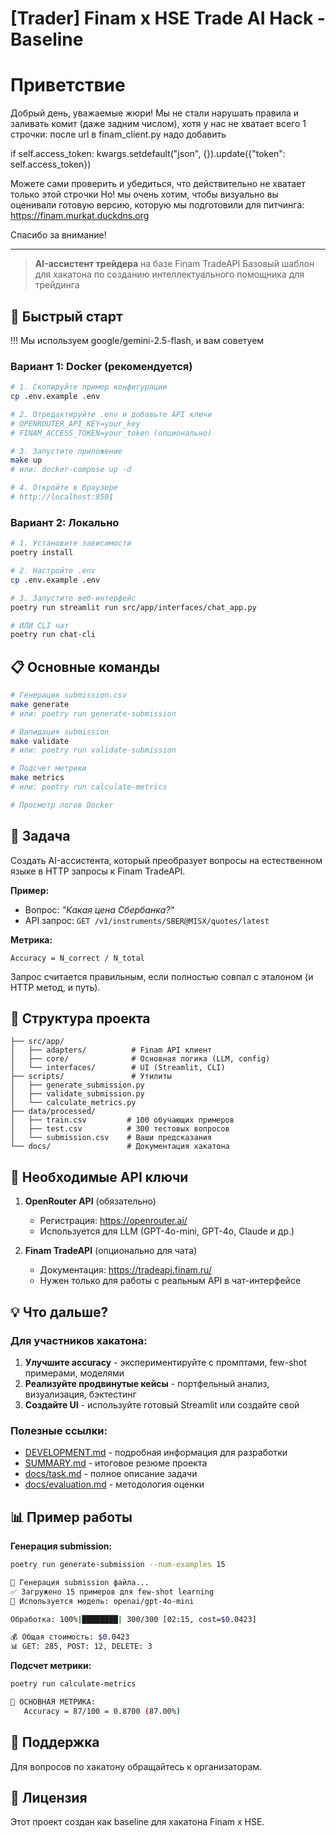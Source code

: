 # \[Trader\] Finam x HSE Trade AI Hack - Baseline
# Приветствие
Добрый день, уважаемые жюри!
Мы не стали нарушать правила и заливать комит (даже задним числом), хотя у нас не хватает всего 1 строчки: после url в finam_client.py надо добавить

if self.access_token:
    kwargs.setdefault("json", {}).update({"token": self.access_token})

Можете сами проверить и убедиться, что действительно не хватает только этой строчки
Но! мы очень хотим, чтобы визуально вы оценивали готовую версию, которую мы подготовили для питчинга:
https://finam.murkat.duckdns.org

Спасибо за внимание!

----
> **AI-ассистент трейдера** на базе Finam TradeAPI
> Базовый шаблон для хакатона по созданию интеллектуального помощника для трейдинга
## 🚀 Быстрый старт
!!! Мы используем google/gemini-2.5-flash, и вам советуем

### Вариант 1: Docker (рекомендуется)

```bash
# 1. Скопируйте пример конфигурации
cp .env.example .env

# 2. Отредактируйте .env и добавьте API ключи
# OPENROUTER_API_KEY=your_key
# FINAM_ACCESS_TOKEN=your_token (опционально)

# 3. Запустите приложение
make up
# или: docker-compose up -d

# 4. Откройте в браузере
# http://localhost:8501
```

### Вариант 2: Локально

```bash
# 1. Установите зависимости
poetry install

# 2. Настройте .env
cp .env.example .env

# 3. Запустите веб-интерфейс
poetry run streamlit run src/app/interfaces/chat_app.py

# ИЛИ CLI чат
poetry run chat-cli
```

## 📋 Основные команды

```bash
# Генерация submission.csv
make generate
# или: poetry run generate-submission

# Валидация submission
make validate
# или: poetry run validate-submission

# Подсчет метрики
make metrics
# или: poetry run calculate-metrics

# Просмотр логов Docker
```

## 🎯 Задача

Создать AI-ассистента, который преобразует вопросы на естественном языке в HTTP запросы к Finam TradeAPI.

**Пример:**
- Вопрос: *"Какая цена Сбербанка?"*
- API запрос: `GET /v1/instruments/SBER@MISX/quotes/latest`

**Метрика:**
```
Accuracy = N_correct / N_total
```

Запрос считается правильным, если полностью совпал с эталоном (и HTTP метод, и путь).

## 📁 Структура проекта

```
├── src/app/
│   ├── adapters/          # Finam API клиент
│   ├── core/              # Основная логика (LLM, config)
│   └── interfaces/        # UI (Streamlit, CLI)
├── scripts/               # Утилиты
│   ├── generate_submission.py
│   ├── validate_submission.py
│   └── calculate_metrics.py
├── data/processed/
│   ├── train.csv         # 100 обучающих примеров
│   ├── test.csv          # 300 тестовых вопросов
│   └── submission.csv    # Ваши предсказания
└── docs/                 # Документация хакатона
```

## 🔑 Необходимые API ключи

1. **OpenRouter API** (обязательно)
   - Регистрация: https://openrouter.ai/
   - Используется для LLM (GPT-4o-mini, GPT-4o, Claude и др.)

2. **Finam TradeAPI** (опционально для чата)
   - Документация: https://tradeapi.finam.ru/
   - Нужен только для работы с реальным API в чат-интерфейсе

## 💡 Что дальше?

### Для участников хакатона:
1. **Улучшите accuracy** - экспериментируйте с промптами, few-shot примерами, моделями
2. **Реализуйте продвинутые кейсы** - портфельный анализ, визуализация, бэктестинг
3. **Создайте UI** - используйте готовый Streamlit или создайте свой

### Полезные ссылки:
- [DEVELOPMENT.md](DEVELOPMENT.md) - подробная информация для разработки
- [SUMMARY.md](SUMMARY.md) - итоговое резюме проекта
- [docs/task.md](docs/task.md) - полное описание задачи
- [docs/evaluation.md](docs/evaluation.md) - методология оценки

## 📊 Пример работы

**Генерация submission:**
```bash
poetry run generate-submission --num-examples 15

🚀 Генерация submission файла...
✅ Загружено 15 примеров для few-shot learning
🤖 Используется модель: openai/gpt-4o-mini

Обработка: 100%|████████| 300/300 [02:15, cost=$0.0423]

💰 Общая стоимость: $0.0423
📊 GET: 285, POST: 12, DELETE: 3
```

**Подсчет метрики:**
```bash
poetry run calculate-metrics

🎯 ОСНОВНАЯ МЕТРИКА:
   Accuracy = 87/100 = 0.8700 (87.00%)
```

## 🤝 Поддержка

Для вопросов по хакатону обращайтесь к организаторам.

## 📄 Лицензия

Этот проект создан как baseline для хакатона Finam x HSE.
